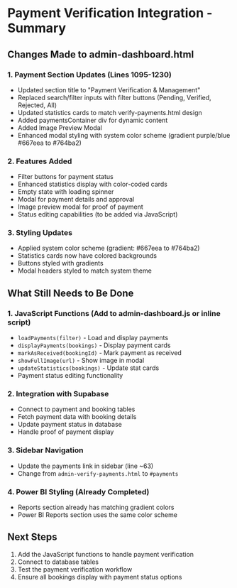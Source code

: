 # Payment Verification Integration - Summary

## Changes Made to admin-dashboard.html

### 1. Payment Section Updates (Lines 1095-1230)
   - Updated section title to "Payment Verification & Management"
   - Replaced search/filter inputs with filter buttons (Pending, Verified, Rejected, All)
   - Updated statistics cards to match verify-payments.html design
   - Added paymentsContainer div for dynamic content
   - Added Image Preview Modal
   - Enhanced modal styling with system color scheme (gradient purple/blue #667eea to #764ba2)

### 2. Features Added
   - Filter buttons for payment status
   - Enhanced statistics display with color-coded cards
   - Empty state with loading spinner
   - Modal for payment details and approval
   - Image preview modal for proof of payment
   - Status editing capabilities (to be added via JavaScript)

### 3. Styling Updates
   - Applied system color scheme (gradient: #667eea to #764ba2)
   - Statistics cards now have colored backgrounds
   - Buttons styled with gradients
   - Modal headers styled to match system theme

## What Still Needs to Be Done

### 1. JavaScript Functions (Add to admin-dashboard.js or inline script)
   - `loadPayments(filter)` - Load and display payments
   - `displayPayments(bookings)` - Display payment cards
   - `markAsReceived(bookingId)` - Mark payment as received
   - `showFullImage(url)` - Show image in modal
   - `updateStatistics(bookings)` - Update stat cards
   - Payment status editing functionality

### 2. Integration with Supabase
   - Connect to payment and booking tables
   - Fetch payment data with booking details
   - Update payment status in database
   - Handle proof of payment display

### 3. Sidebar Navigation
   - Update the payments link in sidebar (line ~63)
   - Change from `admin-verify-payments.html` to `#payments`

### 4. Power BI Styling (Already Completed)
   - Reports section already has matching gradient colors
   - Power BI Reports section uses the same color scheme

## Next Steps
1. Add the JavaScript functions to handle payment verification
2. Connect to database tables
3. Test the payment verification workflow
4. Ensure all bookings display with payment status options
